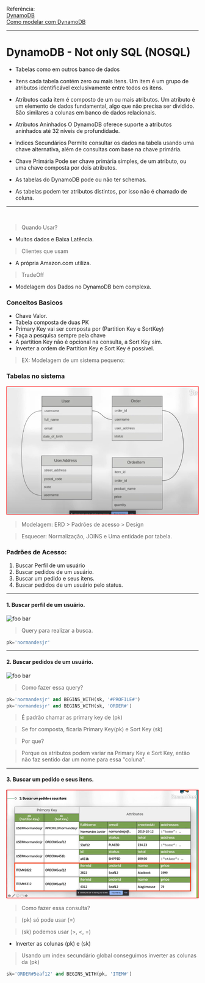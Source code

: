 
Referência: 
<br>
[DynamoDB](https://www.youtube.com/watch?v=kSnpuKr3Ajw  "DynamoDB"   )
<br>
[Como modelar com DynamoDB](https://www.youtube.com/watch?v=bTLoK2eHwi4  "Como modelar com DynamoDB"   )


----

# DynamoDB - Not only SQL (NOSQL)


* Tabelas como em outros banco de dados

* Itens cada tabela contém zero ou mais itens. Um item é um grupo de atributos identificável exclusivamente entre todos os itens.

* Atributos cada item é composto de um ou mais atributos. Um atributo é um elemento de dados fundamental, algo que não precisa ser dividido. São similares a colunas em banco de  dados relacionais.

* Atributos Aninhados O DynamoDB oferece suporte a atributos aninhados até 32 níveis de profundidade.

* ìndices Secundários Permite consultar os dados na tabela usando uma chave alternativa, além de consultas com base na chave primária.

* Chave Primária Pode ser chave primária simples, de um atributo, ou uma chave composta por dois atributos.

* As tabelas do DynamoDB pode ou não ter schemas.

* As tabelas podem ter atributos distintos, por isso não é chamado de coluna.

----
<br>

> Quando Usar?
* Muitos dados e Baixa Latência.

> Clientes que usam
* A própria Amazon.com utiliza.

> TradeOff
* Modelagem dos Dados no DynamoDB bem complexa.

### Conceitos Basicos

* Chave Valor.
* Tabela composta de duas PK
* Primary Key vai ser composta por (Partition Key e SortKey)
* Faça a pesquisa sempre pela chave
* A partition Key não é opcional na consulta, a Sort Key sim.
* Inverter a ordem de Partition Key e Sort Key é possível.

> EX: Modelagem de um sistema pequeno:

### Tabelas no sistema

![foo bar](Imagens/Modelagem%20de%20um%20sistema%20pequeno.png "Sistema pequeno")


> Modelagem: ERD > Padrões de acesso > Design

> Esquecer: Normalização, JOINS e Uma entidade por tabela.

### Padrões de Acesso:
1. Buscar Perfil de um usuário
2. Buscar pedidos de um usuário.
3. Buscar um pedido e seus itens.
4. Buscar pedidos de um usuário pelo status.

----
#### 1. Buscar perfil de um usuário.

![foo bar](Imagens/Buscar%20perfil%20de%20um%20usuário.png  "Perfil de Usuário"   )

> Query para realizar a busca.

```sql
pk='normandesjr'
```
----
#### 2. Buscar pedidos de um usuário.

![foo bar](Imagens/Buscar%20pedidos%20de%20um%20usuário.png  "Pedido de um Usuário"   )

> Como fazer essa query?

```sql
pk='normandesjr' and BEGINS_WITH(sk, '#PROFILE#')
pk='normandesjr' and BEGINS_WITH(sk, 'ORDER#')
```

> É padrão chamar as primary key de (pk) 

> Se for composta, ficaria Primary Key(pk) e Sort Key (sk)

> Por que?

> Porque os atributos podem variar na Primary Key e Sort Key, então não faz sentido dar um nome para essa "coluna".

----

#### 3. Buscar um pedido e seus itens.

![foo bar](Imagens/Buscar%20um%20pedido%20e%20seus%20itens.png  "Pedido e os Itens"   )



> Como fazer essa consulta?

> (pk) só pode usar (=)

> (sk) podemos usar (>, <, =)

* Inverter as colunas (pk) e (sk)

> Usando um index secundário global conseguimos inverter as colunas da (pk)



```sql
sk='ORDER#5eaf12' and BEGINS_WITH(pk, 'ITEM#')
```

